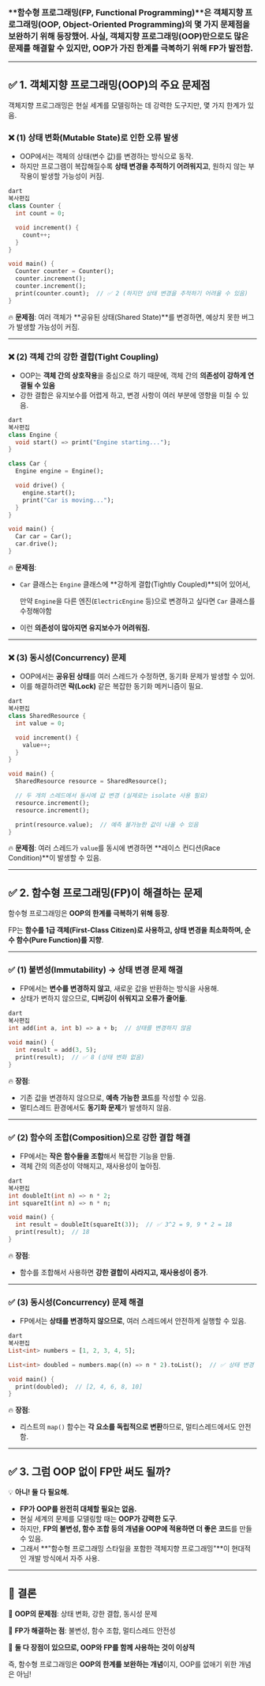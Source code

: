 ### **함수형 프로그래밍(FP, Functional Programming)**은 **객체지향 프로그래밍(OOP, Object-Oriented Programming)의 몇 가지 문제점**을 보완하기 위해 등장했어. 사실, 객체지향 프로그래밍(OOP)만으로도 많은 문제를 해결할 수 있지만, **OOP가 가진 한계를 극복하기 위해 FP가 발전함**.

---

## ✅ **1. 객체지향 프로그래밍(OOP)의 주요 문제점**

객체지향 프로그래밍은 현실 세계를 모델링하는 데 강력한 도구지만, 몇 가지 한계가 있음.

### ❌ **(1) 상태 변화(Mutable State)로 인한 오류 발생**

- OOP에서는 객체의 상태(변수 값)를 변경하는 방식으로 동작.
- 하지만 프로그램이 복잡해질수록 **상태 변경을 추적하기 어려워지고**, 원하지 않는 부작용이 발생할 가능성이 커짐.

```dart
dart
복사편집
class Counter {
  int count = 0;

  void increment() {
    count++;
  }
}

void main() {
  Counter counter = Counter();
  counter.increment();
  counter.increment();
  print(counter.count);  // ✅ 2 (하지만 상태 변경을 추적하기 어려울 수 있음)
}

```

🔥 **문제점**: 여러 객체가 **공유된 상태(Shared State)**를 변경하면, 예상치 못한 버그가 발생할 가능성이 커짐.

---

### ❌ **(2) 객체 간의 강한 결합(Tight Coupling)**

- OOP는 **객체 간의 상호작용**을 중심으로 하기 때문에, 객체 간의 **의존성이 강하게 연결될 수 있음**
- 강한 결합은 유지보수를 어렵게 하고, 변경 사항이 여러 부분에 영향을 미칠 수 있음.

```dart
dart
복사편집
class Engine {
  void start() => print("Engine starting...");
}

class Car {
  Engine engine = Engine();

  void drive() {
    engine.start();
    print("Car is moving...");
  }
}

void main() {
  Car car = Car();
  car.drive();
}

```

🔥 **문제점**:

- `Car` 클래스는 `Engine` 클래스에 **강하게 결합(Tightly Coupled)**되어 있어서,

  만약 `Engine`을 다른 엔진(`ElectricEngine` 등)으로 변경하고 싶다면 `Car` 클래스를 수정해야함

- 이런 **의존성이 많아지면 유지보수가 어려워짐.**

---

### ❌ **(3) 동시성(Concurrency) 문제**

- OOP에서는 **공유된 상태**를 여러 스레드가 수정하면, 동기화 문제가 발생할 수 있어.
- 이를 해결하려면 **락(Lock)** 같은 복잡한 동기화 메커니즘이 필요.

```dart
dart
복사편집
class SharedResource {
  int value = 0;

  void increment() {
    value++;
  }
}

void main() {
  SharedResource resource = SharedResource();

  // 두 개의 스레드에서 동시에 값 변경 (실제로는 isolate 사용 필요)
  resource.increment();
  resource.increment();

  print(resource.value);  // 예측 불가능한 값이 나올 수 있음
}

```

🔥 **문제점**: 여러 스레드가 `value`를 동시에 변경하면 **레이스 컨디션(Race Condition)**이 발생할 수 있음.

---

## ✅ **2. 함수형 프로그래밍(FP)이 해결하는 문제**

함수형 프로그래밍은 **OOP의 한계를 극복하기 위해 등장**.

FP는 **함수를 1급 객체(First-Class Citizen)로 사용하고, 상태 변경을 최소화하며, 순수 함수(Pure Function)를 지향**.

---

### ✅ **(1) 불변성(Immutability) → 상태 변경 문제 해결**

- FP에서는 **변수를 변경하지 않고**, 새로운 값을 반환하는 방식을 사용해.
- 상태가 변하지 않으므로, **디버깅이 쉬워지고 오류가 줄어듦**.

```dart
dart
복사편집
int add(int a, int b) => a + b;  // 상태를 변경하지 않음

void main() {
  int result = add(3, 5);
  print(result);  // ✅ 8 (상태 변화 없음)
}

```

🔥 **장점**:

- 기존 값을 변경하지 않으므로, **예측 가능한 코드**를 작성할 수 있음.
- 멀티스레드 환경에서도 **동기화 문제**가 발생하지 않음.

---

### ✅ **(2) 함수의 조합(Composition)으로 강한 결합 해결**

- FP에서는 **작은 함수들을 조합**해서 복잡한 기능을 만듦.
- 객체 간의 의존성이 약해지고, 재사용성이 높아짐.

```dart
dart
복사편집
int doubleIt(int n) => n * 2;
int squareIt(int n) => n * n;

void main() {
  int result = doubleIt(squareIt(3));  // ✅ 3^2 = 9, 9 * 2 = 18
  print(result);  // 18
}

```

🔥 **장점**:

- 함수를 조합해서 사용하면 **강한 결합이 사라지고, 재사용성이 증가**.

---

### ✅ **(3) 동시성(Concurrency) 문제 해결**

- FP에서는 **상태를 변경하지 않으므로**, 여러 스레드에서 안전하게 실행할 수 있음.

```dart
dart
복사편집
List<int> numbers = [1, 2, 3, 4, 5];

List<int> doubled = numbers.map((n) => n * 2).toList();  // ✅ 상태 변경 없음

void main() {
  print(doubled);  // [2, 4, 6, 8, 10]
}

```

🔥 **장점**:

- 리스트의 `map()` 함수는 **각 요소를 독립적으로 변환**하므로, 멀티스레드에서도 안전함.

---

## ✅ **3. 그럼 OOP 없이 FP만 써도 될까?**

💡 **아니! 둘 다 필요해.**

- **FP가 OOP를 완전히 대체할 필요는 없음.**
- 현실 세계의 문제를 모델링할 때는 **OOP가 강력한 도구**.
- 하지만, **FP의 불변성, 함수 조합 등의 개념을 OOP에 적용하면 더 좋은 코드**를 만들 수 있음.
- 그래서 **"함수형 프로그래밍 스타일을 포함한 객체지향 프로그래밍"**이 현대적인 개발 방식에서 자주 사용.

---

## 🚀 **결론**

🔹 **OOP의 문제점**: 상태 변화, 강한 결합, 동시성 문제

🔹 **FP가 해결하는 점**: 불변성, 함수 조합, 멀티스레드 안전성

🔹 **둘 다 장점이 있으므로, OOP와 FP를 함께 사용하는 것이 이상적**

즉, 함수형 프로그래밍은 **OOP의 한계를 보완하는 개념**이지, OOP를 없애기 위한 개념은 아님!